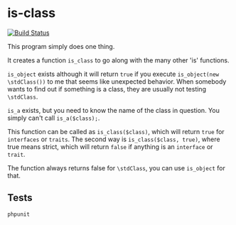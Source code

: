 # is-class

[![Build Status](https://travis-ci.org/sikofitt/is-class.svg?branch=master)](https://travis-ci.org/sikofitt/is-class)

This program simply does one thing.

It creates a function ```is_class``` to go along with the many other 'is' functions.

`is_object` exists although it will return `true` if you execute `is_object(new \stdClass())` to me that seems like unexpected behavior.  When somebody wants to find out if something is a class, they are usually not testing `\stdClass`.

`is_a` exists, but you need to know the name of the class in question.  You simply can't call `is_a($class);`.

This function can be called as `is_class($class)`, which will return `true` for `interfaces` or `traits`.
The second way is `is_class($class, true)`, where true means strict, which will return `false` if anything is an `interface` or `trait`.

The function always returns false for `\stdClass`, you can use `is_object` for that.

## Tests

`phpunit`

